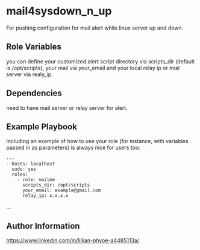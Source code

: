 mail4sysdown_n_up
=========

For pushing configuration for mail alert while linux server up and down.

Role Variables
--------------

you can define your customized alert script directory via scripts_dir (default is /opt/scripts), your mail via your_email and your local relay ip or mial server via realy_ip.

Dependencies
------------

need to have mail server or relay server for alert.


Example Playbook
----------------

Including an example of how to use your role (for instance, with variables passed in as parameters) is always nice for users too:

    ---
    - hosts: localhost
      sudo: yes
      roles:
        - role: mailme
          scripts_dir: /opt/scripts
          your_email: example@gmail.com
          relay_ip: x.x.x.x
...

Author Information
------------------

https://www.linkedin.com/in/lillian-phyoe-a4485113a/
